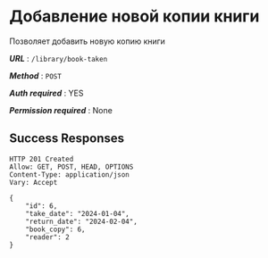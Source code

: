 # Добавление новой копии книги

Позволяет добавить новую копию книги 

***URL*** : `/library/book-taken`

***Method*** : `POST`

***Auth required*** : YES

***Permission required*** : None

## Success Responses

    HTTP 201 Created
    Allow: GET, POST, HEAD, OPTIONS
    Content-Type: application/json
    Vary: Accept
    
    {
        "id": 6,
        "take_date": "2024-01-04",
        "return_date": "2024-02-04",
        "book_copy": 6,
        "reader": 2
    }